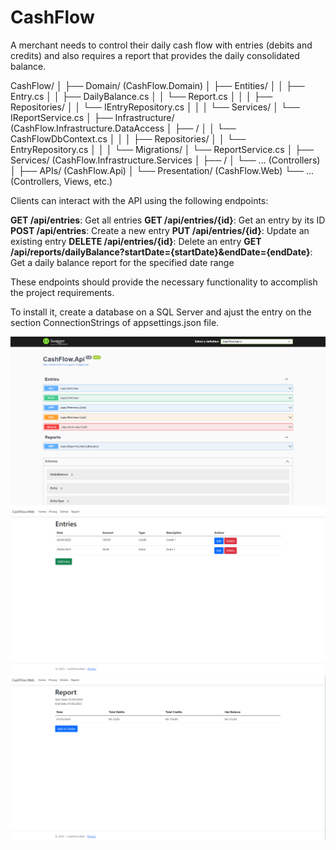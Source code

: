 ﻿# CashFlow

A merchant needs to control their daily cash flow with entries (debits and credits) and also requires a report that provides the daily consolidated balance.

CashFlow/
│
├── Domain/ (CashFlow.Domain)
│   ├── Entities/
│   │   ├── Entry.cs
│   │   ├── DailyBalance.cs
│   │   └── Report.cs
│   │
│   ├── Repositories/
│   │   └── IEntryRepository.cs
│   │
│   └── Services/
│       └── IReportService.cs
│
├── Infrastructure/ (CashFlow.Infrastructure.DataAccess
│   ├── /
│   │   └── CashFlowDbContext.cs
│   │
│   ├── Repositories/
│   │   └── EntryRepository.cs
│   │
│   └── Migrations/
│       └── ReportService.cs
│
├── Services/ (CashFlow.Infrastructure.Services
│   ├── /
│       └── ... (Controllers)
│
├── APIs/ (CashFlow.Api)
│
└── Presentation/ (CashFlow.Web)
    └── ... (Controllers, Views, etc.)


Clients can interact with the API using the following endpoints:

**GET /api/entries**: Get all entries
**GET /api/entries/{id}**: Get an entry by its ID
**POST /api/entries**: Create a new entry
**PUT /api/entries/{id}**: Update an existing entry
**DELETE /api/entries/{id}**: Delete an entry
**GET /api/reports/dailyBalance?startDate={startDate}&endDate={endDate}**: Get a daily balance report for the specified date range

These endpoints should provide the necessary functionality to accomplish the project requirements.
 
To install it, create a database on a SQL Server and ajust the entry on the section ConnectionStrings of appsettings.json file.

![Swagger](/img/Swagger.png "Swagger")
![Entries](/img/Entries-Web.png "Entries")
![Report](/img/Report-Web.png "Report")